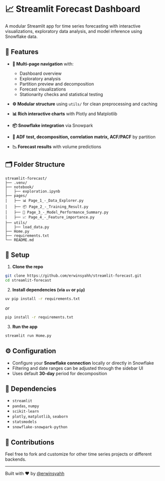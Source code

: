 # 📈 Streamlit Forecast Dashboard

A modular Streamlit app for time series forecasting with interactive visualizations, exploratory data analysis, and model inference using Snowflake data.

## 🚀 Features

* **📄 Multi-page navigation** with:

  * Dashboard overview
  * Exploratory analysis
  * Partition preview and decomposition
  * Forecast visualizations
  * Stationarity checks and statistical testing
* **⚙️ Modular structure** using `utils/` for clean preprocessing and caching
* **📊 Rich interactive charts** with Plotly and Matplotlib
* **📦 Snowflake integration** via Snowpark
* **🔬 ADF test, decomposition, correlation matrix, ACF/PACF** by partition
* **📉 Forecast results** with volume predictions

## 🗂️ Folder Structure

```
streamlit-forecast/
├── .venv/
├── notebook/
│   ├── exploration.ipynb
├── pages/
│   ├── 📊 Page_1_-_Data_Explorer.py
│   ├── 📦 Page_2_-_Training_Result.py
│   ├── 🔎 Page_3_-_Model_Performance_Summary.py
│   ├── 📈 Page_4_-_Feature_importance.py
├── utils/
│   ├── load_data.py
├── Home.py
├── requirements.txt
└── README.md
```

## 💪 Setup

1. **Clone the repo**

```bash
git clone https://github.com/erwinsyahh/streamlit-forecast.git
cd streamlit-forecast
```

2. **Install dependencies (via `uv` or `pip`)**

```bash
uv pip install -r requirements.txt
```

*or*

```bash
pip install -r requirements.txt
```

3. **Run the app**

```bash
streamlit run Home.py
```

## ⚙️ Configuration

* Configure your **Snowflake connection** locally or directly in Snowflake
* Filtering and date ranges can be adjusted through the sidebar UI
* Uses default **30-day** period for decomposition

## 📌 Dependencies

* `streamlit`
* `pandas`, `numpy`
* `scikit-learn`
* `plotly`, `matplotlib`, `seaborn`
* `statsmodels`
* `snowflake-snowpark-python`

## 💌 Contributions

Feel free to fork and customize for other time series projects or different backends.

---

Built with ❤️ by [@erwinsyahh](https://github.com/erwinsyahh)
